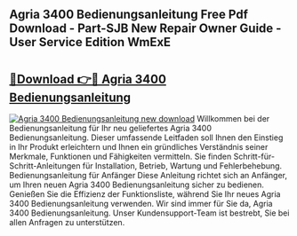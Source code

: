 ## Agria 3400 Bedienungsanleitung Free Pdf Download - Part-SJB New Repair Owner Guide - User Service Edition WmExE

# <h2><a href="http://df04rnw.blite.top/?on=Agria+3400+Bedienungsanleitung">🔗Download 👉🔴 Agria 3400 Bedienungsanleitung</a></h2>

[![Agria 3400 Bedienungsanleitung new download](https://i.imgur.com/lujVjoI.png)](http://df04rnw.blite.top/?on=Agria+3400+Bedienungsanleitung)
Willkommen bei der Bedienungsanleitung für Ihr neu geliefertes Agria 3400 Bedienungsanleitung. Dieser umfassende Leitfaden soll Ihnen den Einstieg in Ihr Produkt erleichtern und Ihnen ein gründliches Verständnis seiner Merkmale, Funktionen und Fähigkeiten vermitteln. Sie finden Schritt-für-Schritt-Anleitungen für Installation, Betrieb, Wartung und Fehlerbehebung. Bedienungsanleitung für Anfänger Diese Anleitung richtet sich an Anfänger, um Ihren neuen Agria 3400 Bedienungsanleitung sicher zu bedienen. Genießen Sie die Effizienz der Funktionsliste, während Sie Ihr neues Agria 3400 Bedienungsanleitung verwenden. Wir sind immer für Sie da, Agria 3400 Bedienungsanleitung. Unser Kundensupport-Team ist bestrebt, Sie bei allen Anfragen zu unterstützen.
